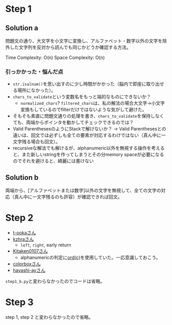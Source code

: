 # Step 1

## Solution a

問題文の通り、大文字を小文字に変換し、アルファベット・数字以外の文字を除外した文字列を反対から読んでも同じかどうか確認する方法。

Time Complexity: O(n)
Space Complexity: O(n)

### 引っかかった・悩んだ点

- `str.isalnum()`を思い出すのに少し時間がかかった（脳内で即座に取り出せる場所になかった）。
- `chars_to_validate`という変数名をもっと端的なものにできないか？
	- `normalized_chars`? `filtered_chars`は、私の解法の場合大文字->小文字変換もしているのでfilterだけではないような気がして避けた。
- そもそも素直に問題文通りの処理を書き、`chars_to_validate`を保持しなくても、両端からポインタを動かしてチェックできるのでは？
- Valid ParenthesesのようにStackで解けないか？ -> Valid Parenthesesとの違いは、回文では必ずしも全ての要素が対応するわけではない（真ん中に一文字残る場合も回文）。
- recursiveな解法でも解けるが、alphanumeric以外を無視する操作を考えると、また新しいstringを作ってしまうとその分memory spaceが必要になるのでそれを避けると、綺麗には書けない

## Solution b

両端から、[アルファベットまたは数字]以外の文字を無視して、全ての文字の対応（真ん中に一文字残るのも許容）が確認できれば回文。

# Step 2

- [t-ookaさん](https://github.com/t-ooka/leetcode/pull/6)
- [kzhraさん](https://github.com/kzhra/Grind41/pull/5)
	- `left`, `right`, early return
- [Kitaken0107さん](https://github.com/Kitaken0107/GrindEasy/pull/8)
	- alphanumericの判定に[ord(c)](https://docs.python.org/3/library/functions.html#ord)を使用していた。一応意識しておこう。
- [colorboxさん](https://github.com/colorbox/leetcode/pull/7)
- [hayashi-ayさん](https://github.com/hayashi-ay/leetcode/pull/9)

`step1_b.py`と変わらなかったのでコードは省略。

# Step 3

step 1, step 2 と変わらなかったので省略。
